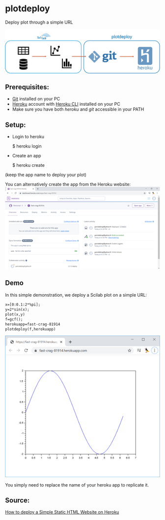 # plotdeploy

Deploy plot through a simple URL

![plotdeploy.png](images/plotdeploy.png)

## Prerequisites:

* [Git](https://git-scm.com/book/en/v2/Getting-Started-Installing-Git) installed on your PC
* [Heroku](https://signup.heroku.com/) account with [Heroku CLI](https://devcenter.heroku.com/articles/heroku-cli) installed on your PC
* Make sure you have both *heroku* and *git* accessible in your PATH

## Setup:

* Login to heroku


    $ heroku login

* Create an app


    $ heroku create

(keep the app name to deploy your plot)

You can alternatively create the app from the Heroku website:
![herokuapp.png](images/herokuapp.png)

## Demo

In this simple demonstration, we deploy a Scilab plot on a simple URL:

    x=[0:0.1:2*%pi];
    y=2*sin(x);
    plot(x,y)
    f=gcf();
    herokuapp=fast-crag-81914
    plotdeploy(f,herokuapp)

![demoplotdeploy.png](images/demoplotdeploy.png)

You simply need to replace the name of your heroku app to replicate it.

## Source:
[How to deploy a Simple Static HTML Website on Heroku](https://medium.com/@agavitalis/how-to-deploy-a-simple-static-html-website-on-heroku-492697238e48)
